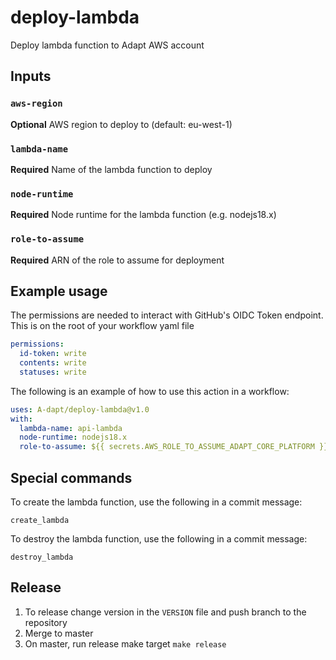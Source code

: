 # deploy-lambda

Deploy lambda function to Adapt AWS account

## Inputs

### `aws-region`

**Optional** AWS region to deploy to (default: eu-west-1)

### `lambda-name`

**Required** Name of the lambda function to deploy

### `node-runtime`

**Required** Node runtime for the lambda function (e.g. nodejs18.x)

### `role-to-assume`

**Required** ARN of the role to assume for deployment

## Example usage

The permissions are needed to interact with GitHub's OIDC Token endpoint. This is on the root of your workflow yaml file

```yaml
permissions:
  id-token: write
  contents: write
  statuses: write
```

The following is an example of how to use this action in a workflow:

```yaml
uses: A-dapt/deploy-lambda@v1.0
with:
  lambda-name: api-lambda
  node-runtime: nodejs18.x
  role-to-assume: ${{ secrets.AWS_ROLE_TO_ASSUME_ADAPT_CORE_PLATFORM }}
```

## Special commands

To create the lambda function, use the following in a commit message:

```
create_lambda
```

To destroy the lambda function, use the following in a commit message:

```
destroy_lambda
```

## Release

1. To release change version in the `VERSION` file and push branch to the repository
2. Merge to master
3. On master, run release make target `make release`
